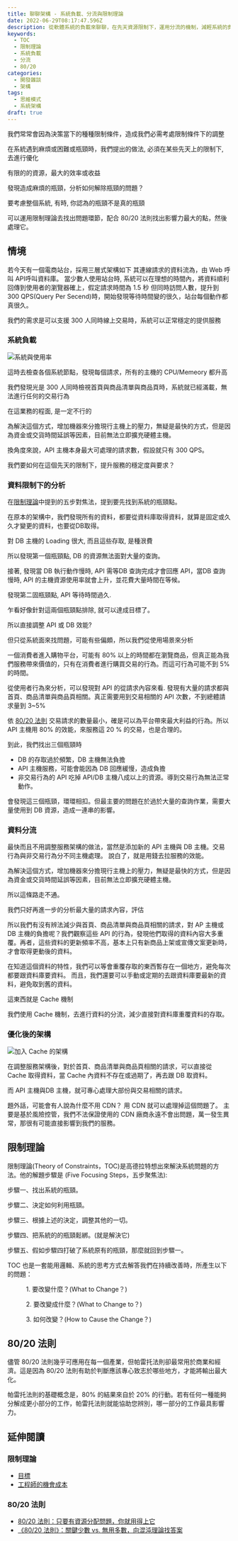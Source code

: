 ```yaml
---
title: 聊聊架構 - 系統負載、分流與限制理論
date: 2022-06-29T08:17:47.596Z
description: 從軟體系統的負載來聊聊，在先天資源限制下，運用分流的機制，減輕系統的負載
keywords:
  - TOC
  - 限制理論
  - 系統負載
  - 分流
  - 80/20
categories:
  - 開發雜談
  - 架構
tags:
  - 思維模式
  - 系統架構
draft: true
---
```


我們常常會因為決策當下的種種限制條件，造成我們必需考處限制條件下的調整

在系統遇到麻煩或困難或瓶頸時，我們提出的做法, 必須在某些先天上的限制下, 去進行優化

有限的的資源，最大的效率或收益

發現造成麻煩的瓶頸，分析如何解除瓶頸的問題？

要考慮整個系統, 有時, 你認為的瓶頸不是真的瓶頸

可以運用限制理論去找出問題環節，配合 80/20 法則找出影響力最大的點，然後處理它。

<!--more-->

## 情境

若今天有一個電商站台，採用三層式架構如下 其連線請求的資料流為，由 Web 呼叫 API呼叫資料庫。
當少數人使用站台時, 系統可以在理想的時間內，將資料順利回傳到使用者的瀏覽器確上，假定請求時間為 1.5 秒
但同時訪問人數，提升到 300 QPS(Query Per Secend)時，開始發現等待時間變的很久，站台每個動作都真很久。

我們的需求是可以支援 300 人同時線上交易時，系統可以正常穩定的提供服務

### 系統負載

![系統與使用率]()

這時去檢查各個系統節點，發現每個請求，所有的主機的 CPU/Memeory 都升高

我們發現光是 300 人同時檢視首頁與商品清單與商品頁時，系統就已經滿載，無法進行任何的交易行為

在這業務的程面, 是一定不行的

為解決這個方式，增加機器來分擔現行主機上的壓力，無疑是最快的方式，但是因為資金或交貨時間延誤等因素，目前無法立即擴充硬體主機。

換角度來說，API 主機本身最大可處理的請求數，假設就只有 300 QPS。

我們要如何在這個先天的限制下，提升服務的穩定度與要求？

### 資料限制下的分析

在[限制理論](#限制理論)中提到的五步對焦法，提到要先找到系統的瓶頸點。

在原本的架構中，我們發現所有的資料，都要從資料庫取得資料，就算是固定或久久才變更的資料，也要從DB取得。

對 DB 主機的 Loading 很大, 而且這些存取, 是種泿費

所以發現第一個瓶頸點, DB 的資源無法面對大量的查詢。

接著, 發現當 DB 執行動作慢時, API 需等DB 查詢完成才會回應 API，當DB 查詢慢時, API 的主機資源使用率就會上升，並花費大量時間在等候。

發現第二固瓶頸點, API 等待時間過久.

乍看好像針對這兩個瓶頸點排除, 就可以達成目標了。

所以直接調整 API 或 DB 效能?

但只從系統面來找問題，可能有些偏頗，所以我們從使用場景來分析

一個消費者進入購物平台，可能有 80% 以上的時間都在瀏覽商品，但真正能為我們服務帶來價值的，只有在消費者進行購買交易的行為。而這可行為可能不到 5% 的時間。

從使用者行為來分析，可以發現對 API 的從請求內容來看. 發現有大量的請求都與首頁、商品清單與商品頁相關。真正需要用到交易相關的 API 次數，不到總體請求量到 3~5%

依 [80/20 法則](#8020-法則) 交易請求的數量最小，確是可以為平台帶來最大利益的行為。所以 API 主機用 80% 的效能，來服務這 20 % 的交易，也是合理的。

到此，我們找出三個瓶頸時

- DB 的存取過於頻繁，DB 主機無法負擔
- API 主機服務，可能會能因為 DB 回應緩慢，造成負擔
- 非交易行為的 API 吃掉 API/DB 主機八成以上的資源。導到交易行為無法正常動作。

會發現這三個瓶頸，環環相扣。但最主要的問題在於過於大量的查詢作業，需要大量使用到 DB 資源，造成一連串的影響。

### 資料分流

最快而且不用調整服務架構的做法，當然是添加新的 API 主機與 DB 主機。交易行為與非交易行為分不同主機處理。
說白了，就是用錢去拉服務的效能。

為解決這個方式，增加機器來分擔現行主機上的壓力，無疑是最快的方式，但是因為資金或交貨時間延誤等因素，目前無法立即擴充硬體主機。

所以這條路走不通。

我們只好再進一步的分析最大量的請求內容，評估

所以我們有沒有辨法減少與首頁、商品清單與商品頁相關的請求，對 AP 主機或 DB 主機的負擔呢？我們觀察這些 API 的行為，發現他們取得的資料內容大多重覆。再者，這些資料的更新頻率不高，基本上只有新商品上架或宣傳文案更新時，才會取得更動後的資料。

在知道這個資料的特性，我們可以等會重覆存取的東西暫存在一個地方，避免每次都要跟資料庫要資料。
而且，我們還要可以手動或定期的去跟資料庫要最新的資料，避免取到舊的資料。

這東西就是 Cache 機制

我們使用 Cache 機制，去進行資料的分流，減少直接對資料庫重覆資料的存取。

### 優化後的架構

![加入 Cache 的架構]()

在調整服務架構後，對於首頁、商品清單與商品頁相關的請求，可以直接從 Cache 取得資料，當 Cache 內資料不存在或過期了，再去跟 DB 取資料。

而 API 主機與DB 主機，就可專心處理大部份與交易相關的請求。

題外話，可能會有人說為什麼不用 CDN？ 用 CDN 就可以處理掉這個問題了。
主要是基於風險控管，我們不法保證使用的 CDN 廠商永遠不會出問題，萬一發生異常，那很有可能直接影響到我們的服務。

## 限制理論

限制理論(Theory of Constraints，TOC)是高德拉特想出來解決系統問題的方法。他的解題步驟是 (Five Focusing Steps，五步聚焦法):

步驟一、找出系統的瓶頸。

步驟二、決定如何利用瓶頸。

步驟三、根據上述的決定，調整其他的一切。

步驟四、把系統的的瓶頸鬆綁。(就是解決它)

步驟五、假如步驟四打破了系統原有的瓶頸，那麼就回到步驟一。

TOC 也是一套能用邏輯、系統的思考方式去解答我們在持續改善時，所產生以下的問題：

　　　1. 要改變什麼？(What to Change？)

　　　2. 要改變成什麼？(What to Change to？)

　　　3. 如何改變？(How to Cause the Change？)

## 80/20 法則

儘管 80/20 法則幾乎可應用在每一個產業，但帕雷托法則卻最常用於商業和經濟。這是因為 80/20 法則有助於判斷應該專心致志於哪些地方，才能將輸出最大化。

帕雷托法則的基礎概念是，80% 的結果來自於 20% 的行動。若有任何一種能夠分解成更小部分的工作，帕雷托法則就能協助您辨別，哪一部分的工作最具影響力。

## 延伸閱讀

### 限制理論

- [目標](https://www.books.com.tw/products/0010898249?loc=P_0004_082)
- [工程師的機會成本](https://ruddyblog.wordpress.com/2020/09/14/%e5%b7%a5%e7%a8%8b%e5%b8%ab%e7%9a%84%e6%a9%9f%e6%9c%83%e6%88%90%e6%9c%ac/)

### 80/20 法則

- [80/20 法則：只要有資源分配問題，你就用得上它](https://www.managertoday.com.tw/articles/view/1211)
- [《80/20 法則》：關鍵少數 vs. 無用多數，向混沌理論找答案](https://www.thenewslens.com/article/111804/fullpage)
